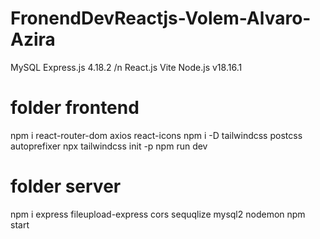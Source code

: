 # FronendDevReactjs-Volem-Alvaro-Azira

MySQL
Express.js 4.18.2 /n
React.js Vite
Node.js v18.16.1

# folder frontend
npm i react-router-dom axios react-icons
npm i -D tailwindcss postcss autoprefixer
npx tailwindcss init -p
npm run dev

# folder server
npm i express fileupload-express cors sequqlize mysql2 nodemon
npm start


